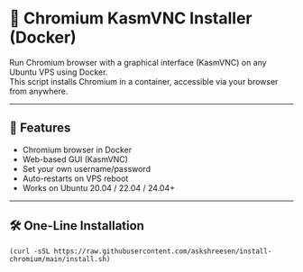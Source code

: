 # 🧭 Chromium KasmVNC Installer (Docker)

Run Chromium browser with a graphical interface (KasmVNC) on any Ubuntu VPS using Docker.  
This script installs Chromium in a container, accessible via your browser from anywhere.

---

## 🚀 Features

- Chromium browser in Docker
- Web-based GUI (KasmVNC)
- Set your own username/password
- Auto-restarts on VPS reboot
- Works on Ubuntu 20.04 / 22.04 / 24.04+

---

## 🛠️ One-Line Installation

```bashbash
(curl -sSL https://raw.githubusercontent.com/askshreesen/install-chromium/main/install.sh)
